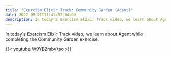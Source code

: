 ```yaml
---
title: "Exercism Elixir Track: Community Garden (Agent)"
date: 2022-09-21T11:41:57-04:00
description: In today's Exercism Elixir Track video, we learn about Agent while completing the Community Garden exercise.
---
```


In today's Exercism Elixir Track video, we learn about Agent while completing the Community Garden exercise.

{{< youtube W9YB2mbVtao >}}
